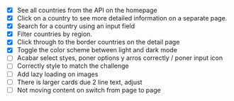 - [X] See all countries from the API on the homepage
- [X] Click on a country to see more detailed information on a separate page.
- [X] Search for a country using an input field
- [X] Filter countries by region.
- [X] Click through to the border countries on the detail page
- [X] Toggle the color scheme between light and dark mode
- [ ] Acabar select styes, poner options y arros correctly / poner input icon
- [ ] Correctly style to match the challenge
- [ ] Add lazy loading on images
- [ ] There is larger cards due 2 line text, adjust
- [ ] Not moving content on switch from page to page